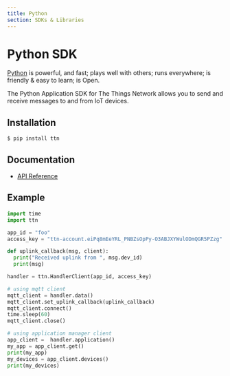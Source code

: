 ```yaml
---
title: Python
section: SDKs & Libraries
---
```


# Python SDK

[Python](https://www.python.org/) is powerful, and fast; 
plays well with others; 
runs everywhere; 
is friendly & easy to learn; 
is Open.


The Python Application SDK for The Things Network allows you to send and receive messages to and from IoT devices.


## Installation

```
$ pip install ttn
```

## Documentation
* [API Reference](https://www.thethingsnetwork.org/docs/applications/python/api.html)


## Example

```python
import time
import ttn

app_id = "foo"
access_key = "ttn-account.eiPq8mEeYRL_PNBZsOpPy-O3ABJXYWulODmQGR5PZzg"

def uplink_callback(msg, client):
  print("Received uplink from ", msg.dev_id)
  print(msg)

handler = ttn.HandlerClient(app_id, access_key)

# using mqtt client
mqtt_client = handler.data()
mqtt_client.set_uplink_callback(uplink_callback)
mqtt_client.connect()
time.sleep(60)
mqtt_client.close()

# using application manager client
app_client =  handler.application()
my_app = app_client.get()
print(my_app)
my_devices = app_client.devices()
print(my_devices)
```
